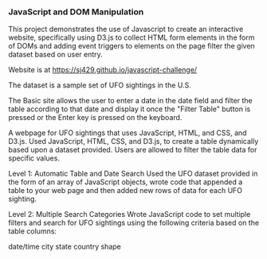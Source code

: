
### JavaScript and DOM Manipulation

This project demonstrates the use of Javascript to create an interactive website, specifically using D3.js to collect HTML form elements in the form of DOMs and adding event triggers to elements on the page filter the given dataset based on user entry. 

Website is at https://sj429.github.io/javascript-challenge/

The dataset is a sample set of UFO sightings in the U.S.

The Basic site allows the user to enter a date in the date field and filter the table according to that date and display it once the "Filter Table" button is pressed or the Enter key is pressed on the keyboard.

A webpage for UFO sightings that uses JavaScript, HTML, and CSS, and D3.js. 
Used JavaScript, HTML, CSS, and D3.js, to create a table dynamically based upon a dataset provided. Users are allowed to filter the table data for specific values.

Level 1: Automatic Table and Date Search
Used the UFO dataset provided in the form of an array of JavaScript objects, wrote code that appended a table to your web page and then added new rows of data for each UFO sighting.

Level 2: Multiple Search Categories
Wrote JavaScript code to set multiple filters and search for UFO sightings using the following criteria based on the table columns:

date/time
city
state
country
shape
